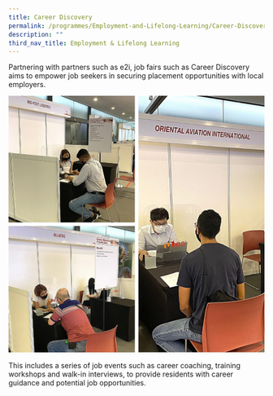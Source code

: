 ```yaml
---
title: Career Discovery
permalink: /programmes/Employment-and-Lifelong-Learning/Career-Discovery
description: ""
third_nav_title: Employment & Lifelong Learning
---
```


Partnering with partners such as e2i, job fairs such as Career Discovery aims to empower job seekers in securing placement opportunities with local employers. 

![](/images/Media%20Files%20for%20ELL/Career%20Discovery%20Pic%201.jpg)

This includes a series of job events such as career coaching, training workshops and walk-in interviews, to provide residents with career guidance and potential job opportunities.